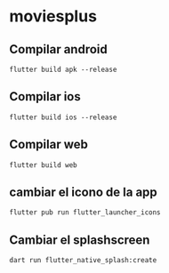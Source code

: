 # moviesplus

## Compilar android

    flutter build apk --release

## Compilar ios

    flutter build ios --release

## Compilar web

    flutter build web

## cambiar el icono de la app

    flutter pub run flutter_launcher_icons

## Cambiar el splashscreen

    dart run flutter_native_splash:create
